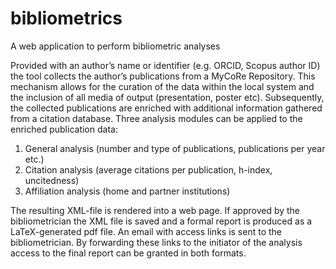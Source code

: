 # bibliometrics
A web application to perform bibliometric analyses

Provided with an author’s name or identifier (e.g. ORCID, Scopus author ID) the tool collects the author’s publications from a MyCoRe Repository. This mechanism allows for the curation of the data within the local system and the inclusion of all media of output (presentation, poster etc). Subsequently, the collected publications are enriched with additional information gathered from a citation database. 
Three analysis modules can be applied to the enriched publication data:
1.	General analysis (number and type of publications, publications per year etc.)
2.	Citation analysis (average citations per publication, h-index, uncitedness)
3.	Affiliation analysis (home and partner institutions)

The resulting XML-file is rendered into a web page. If approved by the bibliometrician the XML file is saved and a formal report is produced as a LaTeX-generated pdf file. An email with access links is sent to the bibliometrician. By forwarding these links to the initiator of the analysis access to the final report can be granted in both formats.
